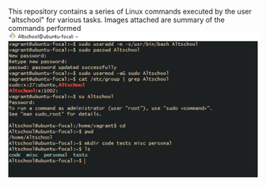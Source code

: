 This repository contains a series of Linux commands executed by the user "altschool" for various tasks. Images attached are summary of the commands performed
![picture](./Assgn2.PNG)

